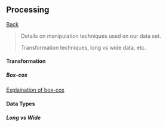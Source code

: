 ## Processing 

[Back](https://github.com/Artixis/Maths_Project/blob/main/Markdown%20links/methodology.md)

> Details on manipulation techniques used on our data set. 
>
> Transformation techniques, long vs wide data, etc.



#### Transformation
##### Box-cox
[Explaination of box-cox](https://www.statology.org/box-cox-transformation-in-r/)

#### Data Types
##### Long vs Wide 
